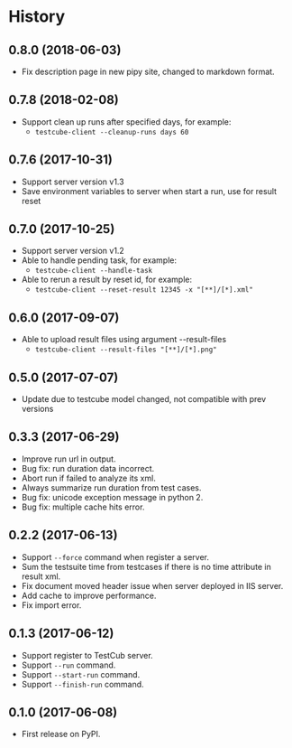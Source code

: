 # History

## 0.8.0 (2018-06-03)
- Fix description page in new pipy site, changed to markdown format.

## 0.7.8 (2018-02-08)

- Support clean up runs after specified days, for example:
  - `testcube-client --cleanup-runs days 60`

## 0.7.6 (2017-10-31)

- Support server version v1.3
- Save environment variables to server when start a run, use for result reset

## 0.7.0 (2017-10-25)

- Support server version v1.2
- Able to handle pending task, for example:
  - `testcube-client --handle-task`
- Able to rerun a result by reset id, for example:
  - `testcube-client --reset-result 12345 -x "[**]/[*].xml"`

## 0.6.0 (2017-09-07)

- Able to upload result files using argument --result-files
  - `testcube-client --result-files "[**]/[*].png"`

## 0.5.0 (2017-07-07)

- Update due to testcube model changed, not compatible with prev versions

## 0.3.3 (2017-06-29)

- Improve run url in output.
- Bug fix: run duration data incorrect.
- Abort run if failed to analyze its xml.
- Always summarize run duration from test cases.
- Bug fix: unicode exception message in python 2.
- Bug fix: multiple cache hits error.

## 0.2.2 (2017-06-13)

- Support `--force` command when register a server.
- Sum the testsuite time from testcases if there is no time attribute in result xml.
- Fix document moved header issue when server deployed in IIS server.
- Add cache to improve performance.
- Fix import error.

## 0.1.3 (2017-06-12)

- Support register to TestCub server.
- Support `--run` command.
- Support `--start-run` command.
- Support `--finish-run` command.

## 0.1.0 (2017-06-08)

- First release on PyPI.
